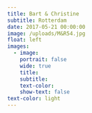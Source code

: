 ```yaml
---
title: Bart & Christine
subtitle: Rotterdam
date: 2017-05-21 00:00:00
image: /uploads/M&R54.jpg
float: left
images:
  - image:
    portrait: false
    wide: true
    title:
    subtitle:
    text-color:
    show-text: false
text-color: light
---
```


